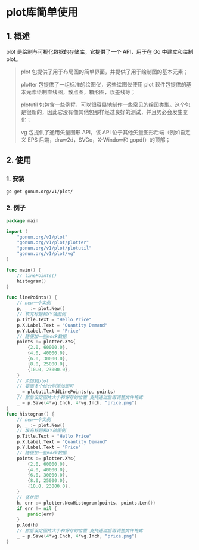 # plot库简单使用

## 1. 概述

 plot 是绘制与可视化数据的存储库，它提供了一个 API，用于在 Go 中建立和绘制 plot。 

>  plot 包提供了用于布局图的简单界面，并提供了用于绘制图的基本元素； 
>
>  plotter 包提供了一组标准的绘图仪，这些绘图仪使用 plot 软件包提供的基本元素绘制直线图，散点图，箱形图，误差线等； 
>
>  plotutil 包包含一些例程，可以很容易地制作一些常见的绘图类型。这个包是很新的，因此它没有像其他包那样经过良好的测试，并且势必会发生变化； 
>
>  vg 包提供了通用矢量图形 API，该 API 位于其他矢量图形后端（例如自定义 EPS 后端，draw2d，SVGo，X-Window和 gopdf）的顶部； 



## 2. 使用

### 1. 安装

```sh
go get gonum.org/v1/plot/
```



### 2. 例子

```go
package main

import (
	"gonum.org/v1/plot"
	"gonum.org/v1/plot/plotter"
	"gonum.org/v1/plot/plotutil"
	"gonum.org/v1/plot/vg"
)

func main() {
	// linePoints()
	histogram()
}

func linePoints() {
	// new一个实例
	p, _ := plot.New()
	// 填充标题和XY轴图例
	p.Title.Text = "Hello Price"
	p.X.Label.Text = "Quantity Demand"
	p.Y.Label.Text = "Price"
	// 随便加一些mock数据
	points := plotter.XYs{
		{2.0, 60000.0},
		{4.0, 40000.0},
		{6.0, 30000.0},
		{8.0, 25000.0},
		{10.0, 23000.0},
	}
	// 添加到plot
	// 要画多个线分别添加即可
	_ = plotutil.AddLinePoints(p, points)
	// 然后设定图片大小和保存的位置 支持通过后缀调整文件格式
	_ = p.Save(4*vg.Inch, 4*vg.Inch, "price.png")
}
func histogram() {
	// new一个实例
	p, _ := plot.New()
	// 填充标题和XY轴图例
	p.Title.Text = "Hello Price"
	p.X.Label.Text = "Quantity Demand"
	p.Y.Label.Text = "Price"
	// 随便加一些mock数据
	points := plotter.XYs{
		{2.0, 60000.0},
		{4.0, 40000.0},
		{6.0, 30000.0},
		{8.0, 25000.0},
		{10.0, 23000.0},
	}
	// 竖状图
	h, err := plotter.NewHistogram(points, points.Len())
	if err != nil {
		panic(err)
	}
	p.Add(h)
	// 然后设定图片大小和保存的位置 支持通过后缀调整文件格式
	_ = p.Save(4*vg.Inch, 4*vg.Inch, "price.png")
}

```

